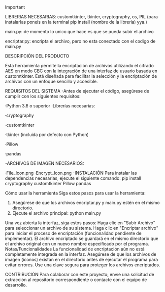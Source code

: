 > [!IMPORTANT]
> LIBRERIAS NECESARIAS: customtkinter, tkinter, cryptography, os, PIL (para instalarlas poneis en la terminal pip install (nombre de la libreria) yya.)
>
main.py: de momento lo unico que hace es que se pueda subir el archivo

encriptar.py: encripta el archivo, pero no esta conectado con el codigo de main.py


DESCRIPCIÓN DEL PRODUCTO

Esta herramienta permite la encriptación de archivos utilizando el cifrado AES en modo CBC con la integración de una interfaz de usuario  basada en customtkinter. Está diseñada para facilitar la selección y la encriptación de archivos con un enfoque sencillo y accesible.

REQUISITOS DEL SISTEMA
-Antes de ejecutar el código, asegúrese de cumplir con los siguientes requisitos:

·Python 3.8 o superior
·Librerías necesarias:

·cryptography

·customtkinter

·tkinter (incluida por defecto con Python)

·Pillow

·pandas

-ARCHIVOS DE IMAGEN NECESARIOS:

·File_Icon.png
·Encrypt_Icon.png
-INSTALACIÓN
Para instalar las dependencias necesarias, ejecute el siguiente comando:
pip install cryptography customtkinter Pillow pandas

Cómo usar la herramienta
Siga estos pasos para usar la herramienta:
1. Asegúrese de que los archivos encriptar.py y main.py estén en el mismo directorio.
2. Ejecute el archivo principal:
 python main.py

Una vez abierta la interfaz, siga estos pasos:
Haga clic en "Subir Archivo" para seleccionar un archivo de su sistema.
Haga clic en "Encriptar archivo" para iniciar el proceso de encriptación (funcionalidad pendiente de implementar).
El archivo encriptado se guardará en el mismo directorio que el archivo original con un nuevo nombre especificado por el programa.
Notas/Funcionalidades
La funcionalidad de encriptación aún no está completamente integrada en la interfaz.
Asegúrese de que los archivos de imagen (iconos) existan en el directorio antes de ejecutar el programa para evitar errores.
Use una clave segura para proteger los archivos encriptados.


CONTRIBUCIÓN
Para colaborar con este proyecto, envíe una solicitud de extracción al repositorio correspondiente o contacte con el equipo de desarrollo.

